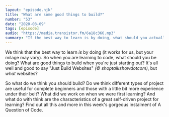 ```yaml
---
layout: "episode.njk"
title: "What are some good things to build?"
number: "53"
date: "2020-03-09"
tags: [episode]
audio: "https://media.transistor.fm/6a18c366.mp3"
summary: "If the best way to learn is by doing, what should you actually do?"
---
```


We think that the best way to learn *is* by doing (it works for us, but your milage may vary). So when you are learning to code, what should you be doing? What are good things to build when you're just starting out? It's all well and good to say "Just Build Websites" *(©️ shoptalkshowdotcom)*, but *what* websites?

So what do we think you should build? Do we think different types of project are useful for complete beginners and those with a little bit more experience under their belt? What did we work on when we were first learning? And what do with think are the characteristics of a great self-driven project for learning? Find out all this and more in this week's gorgeous instalment of A Question of Code.